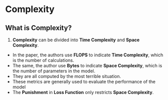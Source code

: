 <!--
 * @Author: your name
 * @Date: 2021-01-21 20:33:33
 * @LastEditTime: 2021-01-21 20:52:10
 * @LastEditors: Please set LastEditors
 * @Description: This blog is about the complexity of the model.
 * @FilePath: \L1 & L2\Complexity of the model.md
-->
# Complexity
## What is Complexity?
1. **Complexity** can be divided into **Time Complexity** and **Space Complexity**.
- In the paper, the authors use **FLOPS** to indicate **Time Complexity**, which is the number of calculations.
- The same, the author use **Bytes** to indicate **Space Complexity**, which is the number of parameters in the model.
- They are all computed by the most terrible situation.
- These metrics are generally used to evaluate the performance of the model
- The **Punishment** in **Loss Function** only restricts **Space Complexity**.